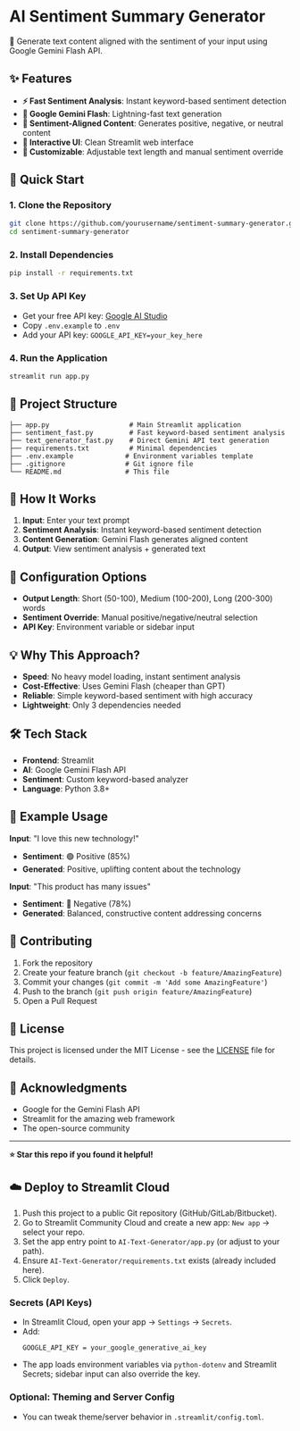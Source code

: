 # AI Sentiment Summary Generator

🤖 Generate text content aligned with the sentiment of your input using Google Gemini Flash API.

## ✨ Features

- **⚡ Fast Sentiment Analysis**: Instant keyword-based sentiment detection
- **🚀 Google Gemini Flash**: Lightning-fast text generation
- **🎯 Sentiment-Aligned Content**: Generates positive, negative, or neutral content
- **📱 Interactive UI**: Clean Streamlit web interface
- **🔧 Customizable**: Adjustable text length and manual sentiment override

## 🚀 Quick Start

### 1. Clone the Repository
```bash
git clone https://github.com/yourusername/sentiment-summary-generator.git
cd sentiment-summary-generator
```

### 2. Install Dependencies
```bash
pip install -r requirements.txt
```

### 3. Set Up API Key
- Get your free API key: [Google AI Studio](https://makersuite.google.com/app/apikey)
- Copy `.env.example` to `.env`
- Add your API key: `GOOGLE_API_KEY=your_key_here`

### 4. Run the Application
```bash
streamlit run app.py
```

## 📁 Project Structure

```
├── app.py                    # Main Streamlit application
├── sentiment_fast.py         # Fast keyword-based sentiment analysis
├── text_generator_fast.py    # Direct Gemini API text generation
├── requirements.txt          # Minimal dependencies
├── .env.example             # Environment variables template
├── .gitignore               # Git ignore file
└── README.md                # This file
```

## 🎯 How It Works

1. **Input**: Enter your text prompt
2. **Sentiment Analysis**: Instant keyword-based sentiment detection
3. **Content Generation**: Gemini Flash generates aligned content
4. **Output**: View sentiment analysis + generated text

## 🔧 Configuration Options

- **Output Length**: Short (50-100), Medium (100-200), Long (200-300) words
- **Sentiment Override**: Manual positive/negative/neutral selection
- **API Key**: Environment variable or sidebar input

## 💡 Why This Approach?

- **Speed**: No heavy model loading, instant sentiment analysis
- **Cost-Effective**: Uses Gemini Flash (cheaper than GPT)
- **Reliable**: Simple keyword-based sentiment with high accuracy
- **Lightweight**: Only 3 dependencies needed

## 🛠️ Tech Stack

- **Frontend**: Streamlit
- **AI**: Google Gemini Flash API
- **Sentiment**: Custom keyword-based analyzer
- **Language**: Python 3.8+

## 📝 Example Usage

**Input**: "I love this new technology!"
- **Sentiment**: 🟢 Positive (85%)
- **Generated**: Positive, uplifting content about the technology

**Input**: "This product has many issues"
- **Sentiment**: 🔴 Negative (78%)
- **Generated**: Balanced, constructive content addressing concerns

## 🤝 Contributing

1. Fork the repository
2. Create your feature branch (`git checkout -b feature/AmazingFeature`)
3. Commit your changes (`git commit -m 'Add some AmazingFeature'`)
4. Push to the branch (`git push origin feature/AmazingFeature`)
5. Open a Pull Request

## 📄 License

This project is licensed under the MIT License - see the [LICENSE](LICENSE) file for details.

## 🙏 Acknowledgments

- Google for the Gemini Flash API
- Streamlit for the amazing web framework
- The open-source community

---

**⭐ Star this repo if you found it helpful!**

## ☁️ Deploy to Streamlit Cloud

1. Push this project to a public Git repository (GitHub/GitLab/Bitbucket).
2. Go to Streamlit Community Cloud and create a new app: `New app` → select your repo.
3. Set the app entry point to `AI-Text-Generator/app.py` (or adjust to your path).
4. Ensure `AI-Text-Generator/requirements.txt` exists (already included here).
5. Click `Deploy`.

### Secrets (API Keys)

- In Streamlit Cloud, open your app → `Settings` → `Secrets`.
- Add:
  ```
  GOOGLE_API_KEY = your_google_generative_ai_key
  ```
- The app loads environment variables via `python-dotenv` and Streamlit Secrets; sidebar input can also override the key.

### Optional: Theming and Server Config

- You can tweak theme/server behavior in `.streamlit/config.toml`.